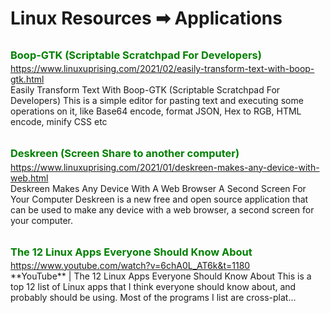 # Linux Resources ➡ Applications

<h3 style="color: green; margin-top:2rem; margin-bottom:0.2rem; display:block"> Boop-GTK (Scriptable Scratchpad For Developers) </h3>
<a href="https://www.linuxuprising.com/2021/02/easily-transform-text-with-boop-gtk.html">https://www.linuxuprising.com/2021/02/easily-transform-text-with-boop-gtk.html</a> <br/>
Easily Transform Text With Boop-GTK (Scriptable Scratchpad For Developers)
This is a simple editor for pasting text and executing some operations on it, like Base64 encode, format JSON, Hex to RGB, HTML encode, minify CSS etc
<br/>

<h3 style="color: green; margin-top:2rem; margin-bottom:0.2rem; display:block"> Deskreen (Screen Share to another computer)</h3>
<a href="https://www.linuxuprising.com/2021/01/deskreen-makes-any-device-with-web.html">https://www.linuxuprising.com/2021/01/deskreen-makes-any-device-with-web.html</a><br/>
Deskreen Makes Any Device With A Web Browser A Second Screen For Your Computer
Deskreen is a new free and open source application that can be used to make any device with a web browser, a second screen for your computer.
<br/>

<h3 style="color: green; margin-top:2rem; margin-bottom:0.2rem; display:block"> The 12 Linux Apps Everyone Should Know About </h3>
<a href="https://www.youtube.com/watch?v=6chA0L_AT6k&t=1180">https://www.youtube.com/watch?v=6chA0L_AT6k&t=1180</a><br/>
**YouTube** | The 12 Linux Apps Everyone Should Know About
This is a top 12 list of Linux apps that I think everyone should know about, and probably should be using. Most of the programs I list are cross-plat...
<br/>
